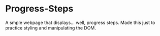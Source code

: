 # Progress-Steps
A smple webpage that displays... well, progress steps.
Made this just to practice styling and manipulating the DOM.